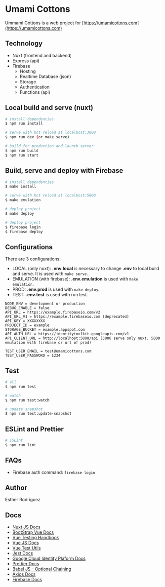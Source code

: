 # Umami Cottons

Ummami Cottons is a web project for [https://umamicottons.com](https://umamicottons.com)

## Technology

- Nuxt (frontend and backend)
- Express (api)
- Firebase
  - Hosting
  - Realtime Database (json)
  - Storage
  - Authentication
  - Functions (api)

## Local build and serve (nuxt)

```bash
# install dependencies
$ npm run install

# serve with hot reload at localhost:3000
$ npm run dev (or make serve)

# build for production and launch server
$ npm run build
$ npm run start
```

## Build, serve and deploy with Firebase

```bash
# install dependencies
$ make install

# serve with hot reload at localhost:5000
$ make emulation

# deploy project
$ make deploy

# deploy project
$ firebase login
$ firebase deploy
```

## Configurations

There are 3 configurations:

- LOCAL (only nuxt): **.env.local** is necessary to change **.env** to local build and serve. It is used with `make serve`.
- EMULATION (with firebase): **.env.emulation** is used with `make emulation`.
- PROD: **.env.prod** is used with `make deploy`.
- TEST: **.env.test** is used with run test.

```
NODE_ENV = development or production
DEBUG_ENABLE = false
API_URL = https://example.firebaseio.com/v2
API_URL_V1 = https://example.firebaseio.com (deprecated)
API_KEY = XXXXXXXX
PROJECT_ID = example
STORAGE_BUCKET = example.appspot.com
API_AUTH_URL = https://identitytoolkit.googleapis.com/v1
API_CLIENT_URL = http://localhost:5000/api (3000 serve only nuxt, 5000 emulation with firebase or url of prod)

TEST_USER_EMAIL = test@umamicottons.com
TEST_USER_PASSWORD = 1234
```

## Test

```bash
# all
$ npm run test

# watch
$ npm run test:watch

# update snapshot
$ npm run test:update-snapshot
```

## ESLint and Prettier

```bash
# ESLint
$ npm run lint
```

## FAQs

- Firebase auth command: `firebase login`

## Author

Esther Rodriguez

## Docs

- [Nuxt JS Docs](https://es.nuxtjs.org/)
- [BootStrap Vue Docs](https://bootstrap-vue.org/docs/)
- [Vue Testing Handbook](https://lmiller1990.github.io/vue-testing-handbook/)
- [Vue JS Docs](https://vuejs.org/)
- [Vue Test Utils](https://vue-test-utils.vuejs.org/)
- [Jest Docs](https://jestjs.io/docs/en/getting-started)
- [Google Cloud Identity Plaform Docs](https://cloud.google.com/identity-platform/docs/use-rest-api)
- [Prettier Docs](hhttps://prettier.io/docs/en/index.html)
- [Babel JS - Optional Chaining](https://babeljs.io/docs/en/babel-plugin-proposal-optional-chaining)
- [Axios Docs](https://github.com/axios/axios)
- [Firebase Docs](https://firebase.google.com/docs/)











